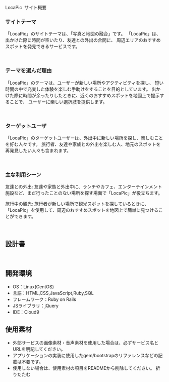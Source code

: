 LocaPic
​
サイト概要
### サイトテーマ
「LocaPic」のサイトテーマは、「写真と地図の融合」です。
「LocaPic」は、出かけた際に時間が空いたり、友達との外出の合間に、
 周辺エリアのおすすめスポットを発見できるサービスです。


​
### テーマを選んだ理由
「LocaPic」のテーマは、ユーザーが新しい場所やアクティビティを探し、
短い時間の中で充実した体験を楽しむ手助けをすることを目的としています。
出かけた際に時間が余ったりしたときに、近くのおすすめスポットを地図上で提示することで、
ユーザーに楽しい選択肢を提供します。

​
### ターゲットユーザ
「LocaPic」のターゲットユーザーは、外出中に新しい場所を探し、楽しむことを好む人々です。
旅行者、友達や家族との外出を楽しむ人、地元のスポットを再発見したい人々も含まれます。


​
### 主な利用シーン
友達との外出: 友達や家族と外出中に、ランチやカフェ、エンターテインメント施設など、まだ行ったことのない場所を探す場面で「LocaPic」が役立ちます。

旅行中の観光: 旅行者が新しい場所で観光スポットを探しているときに、「LocaPic」を使用して、周辺のおすすめスポットを地図上で簡単に見つけることができます。


​
## 設計書
<!--テーマを設定・提出する時点では不要です-->
​
## 開発環境
- OS：Linux(CentOS)
- 言語：HTML,CSS,JavaScript,Ruby,SQL
- フレームワーク：Ruby on Rails
- JSライブラリ：jQuery
- IDE：Cloud9
​
## 使用素材
- 外部サービスの画像素材・音声素材を使用した場合は、必ずサービス名とURLを明記してください。
- アプリケーションの実装に使用したgem/bootstrapのリファレンスなどの記載は不要です。
- 使用しない場合は、使用素材の項目をREADMEから削除してください。
折りたたむ